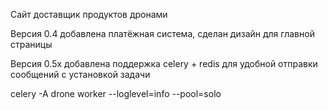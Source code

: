 Сайт доставщик продуктов дронами

Версия 0.4 добавлена платёжная система, сделан дизайн для главной страницы

Версия 0.5x добавлена поддержка celery + redis для удобной отправки сообщений с установкой задачи

celery -A drone worker --loglevel=info --pool=solo
